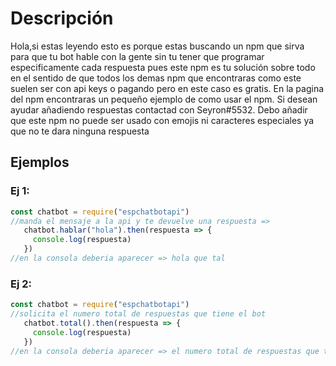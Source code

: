 # Descripción
Hola,si estas leyendo esto es porque estas buscando un npm que sirva para que tu bot hable con la gente sin tu tener que programar especificamente cada respuesta pues este npm es tu solución sobre todo en el sentido de que todos los demas npm que encontraras como este suelen ser con api keys o pagando pero en este caso es gratis.
En la pagina del npm encontraras un pequeño ejemplo de como usar el npm.
Si desean ayudar añadiendo respuestas contactad con Seyron#5532.
Debo añadir que este npm no puede ser usado con emojis ni caracteres especiales ya que no te dara ninguna respuesta
## Ejemplos
### Ej 1:
```js
const chatbot = require("espchatbotapi")
//manda el mensaje a la api y te devuelve una respuesta =>
   chatbot.hablar("hola").then(respuesta => {
     console.log(respuesta)
   })
//en la consola deberia aparecer => hola que tal
```
### Ej 2:
```js
const chatbot = require("espchatbotapi")
//solicita el numero total de respuestas que tiene el bot
   chatbot.total().then(respuesta => {
     console.log(respuesta)
   })
//en la consola deberia aparecer => el numero total de respuestas que tiene el bot en ese momento
```